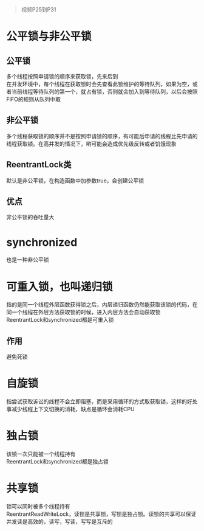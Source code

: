 > 视频P25到P31

# 公平锁与非公平锁
## 公平锁
多个线程按照申请锁的顺序来获取锁，先来后到  
在并发环境中，每个线程在获取锁时会先查看此锁维护的等待队列，如果为空，或者当前线程等待队列的第一个，就占有锁，否则就会加入到等待队列，以后会按照FIFO的规则从队列中取  
## 非公平锁
多个线程获取锁的顺序并不是按照申请锁的顺序，有可能后申请的线程比先申请的线程获取锁。在高并发的情况下，哟可能会造成优先级反转或者饥饿现象  
## ReentrantLock类
默认是非公平锁，在构造函数中加参数true，会创建公平锁
## 优点
非公平锁的吞吐量大

# synchronized
也是一种非公平锁

# 可重入锁，也叫递归锁
指的是同一个线程外层函数获得锁之后，内层递归函数仍然能获取该锁的代码，在同一个线程在外层方法获取锁的时候，进入内层方法会自动获取锁  
ReentrantLock和synchronized都是可重入锁  
## 作用
避免死锁 

# 自旋锁
指尝试获取诉讼的线程不会立即阻塞，而是采用循环的方式取获取锁，这样的好处事减少线程上下文切换的消耗，缺点是循环会消耗CPU

# 独占锁
该锁一次只能被一个线程持有  
ReentrantLock和synchronized都是独占锁

# 共享锁
锁可以同时被多个线程持有  
ReentrantReadWriteLock，读锁是共享锁，写锁是独占锁。读锁的共享可以保证并发读是高效的，读写，写读，写写是互斥的